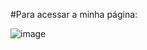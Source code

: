 #Para acessar a minha página:






![image](https://user-images.githubusercontent.com/71258083/154823501-ef61ccb0-3519-4eff-b757-3e88135012eb.png)

